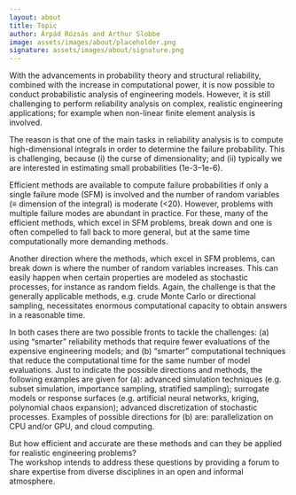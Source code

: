 ```yaml
---
layout: about
title: Topic
author: Árpád Rózsás and Arthur Slobbe
image: assets/images/about/placeholder.png
signature: assets/images/about/signature.png
---
```


<p class="col-lg-10 mx-auto text-left text-dark">
	With the advancements in probability theory and structural reliability, combined with the increase in computational power, it is now possible to conduct probabilistic analysis of engineering models. However, it is still challenging to perform reliability analysis on complex, realistic engineering applications; for example when non-linear finite element analysis is involved.</p>
<p class="col-lg-10 mx-auto text-left text-dark">
	The reason is that one of the main tasks in reliability analysis is to compute high-dimensional integrals in order to determine the failure probability. This is challenging, because (i) the curse of dimensionality; and (ii) typically we are interested in estimating small probabilities (1e-3–1e-6).</p>
<p class="col-lg-10 mx-auto text-left text-dark">
	Efficient methods are available to compute failure probabilities if only a single failure mode (SFM) is involved and the number of random variables (≡ dimension of the integral) is moderate (<20). However, problems with multiple failure modes are abundant in practice. For these, many of the efficient methods, which excel in SFM problems, break down and one is often compelled to fall back to more general, but at the same time computationally more demanding methods.</p>
<p class="col-lg-10 mx-auto text-left text-dark">
	Another direction where the methods, which excel in SFM problems, can break down is where the number of random variables increases. This can easily happen when certain properties are modeled as stochastic processes, for instance as random fields. Again, the challenge is that the generally applicable methods, e.g. crude Monte Carlo or directional sampling, necessitates enormous computational capacity to obtain answers in a reasonable time.</p>
<p class="col-lg-10 mx-auto text-left text-dark">
	In both cases there are two possible fronts to tackle the challenges: (a) using “smarter” reliability methods that require fewer evaluations of the expensive engineering models; and (b) “smarter” computational techniques that reduce the computational time for the same number of model evaluations. Just to indicate the possible directions and methods, the following examples are given for (a): advanced simulation techniques (e.g. subset simulation, importance sampling, stratified sampling); surrogate models or response surfaces (e.g. artificial neural networks, kriging, polynomial chaos expansion); advanced discretization of stochastic processes. Examples of possible directions for (b) are: parallelization on CPU and/or GPU, and cloud computing.</p>
<p class="col-lg-10 mx-auto text-left text-dark">
	But how efficient and accurate are these methods and can they be applied for realistic engineering problems? <br>
	The workshop intends to address these questions by providing a forum to share expertise from diverse disciplines in an open and informal atmosphere. 
</p>
